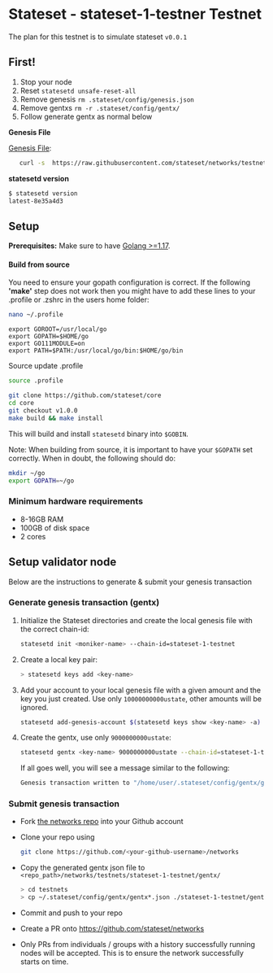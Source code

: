 # Stateset - stateset-1-testner Testnet

The plan for this testnet is to simulate stateset `v0.0.1`

## First!

1. Stop your node
2. Reset `statesetd unsafe-reset-all`
3. Remove genesis `rm .stateset/config/genesis.json`
4. Remove gentxs `rm -r .stateset/config/gentx/`
5. Follow generate gentx as normal below

**Genesis File**

[Genesis File](/stateset-1-testnet/genesis.json):

```bash
   curl -s  https://raw.githubusercontent.com/stateset/networks/testnets/main/stateset-1-testnet/genesis.json > ~/.stateset/config/genesis.json
```

**statesetd version**

```bash
$ statesetd version
latest-8e35a4d3
```

## Setup

**Prerequisites:** Make sure to have [Golang >=1.17](https://golang.org/).

#### Build from source

You need to ensure your gopath configuration is correct. If the following **'make'** step does not work then you might have to add these lines to your .profile or .zshrc in the users home folder:

```sh
nano ~/.profile
```

```
export GOROOT=/usr/local/go
export GOPATH=$HOME/go
export GO111MODULE=on
export PATH=$PATH:/usr/local/go/bin:$HOME/go/bin
```

Source update .profile

```sh
source .profile
```

```sh
git clone https://github.com/stateset/core
cd core
git checkout v1.0.0
make build && make install
```

This will build and install `statesetd` binary into `$GOBIN`.

Note: When building from source, it is important to have your `$GOPATH` set correctly. When in doubt, the following should do:

```sh
mkdir ~/go
export GOPATH=~/go
```

### Minimum hardware requirements

- 8-16GB RAM
- 100GB of disk space
- 2 cores

## Setup validator node

Below are the instructions to generate & submit your genesis transaction

### Generate genesis transaction (gentx)

1. Initialize the Stateset directories and create the local genesis file with the correct chain-id:

   ```bash
   statesetd init <moniker-name> --chain-id=stateset-1-testnet
   ```

2. Create a local key pair:

   ```sh
   > statesetd keys add <key-name>
   ```

3. Add your account to your local genesis file with a given amount and the key you just created. Use only `10000000000ustate`, other amounts will be ignored.

   ```bash
   statesetd add-genesis-account $(statesetd keys show <key-name> -a) 10000000000ustate
   ```

4. Create the gentx, use only `9000000000ustate`:

   ```bash
   statesetd gentx <key-name> 9000000000ustate --chain-id=stateset-1-testnet
   ```

   If all goes well, you will see a message similar to the following:

   ```bash
   Genesis transaction written to "/home/user/.stateset/config/gentx/gentx-******.json"
   ```

### Submit genesis transaction

- Fork [the networks repo](https://github.com/stateset/networks) into your Github account

- Clone your repo using

  ```bash
  git clone https://github.com/<your-github-username>/networks
  ```

- Copy the generated gentx json file to `<repo_path>/networks/testnets/stateset-1-testnet/gentx/`

  ```sh
  > cd testnets
  > cp ~/.stateset/config/gentx/gentx*.json ./stateset-1-testnet/gentx/
  ```

- Commit and push to your repo
- Create a PR onto https://github.com/stateset/networks
- Only PRs from individuals / groups with a history successfully running nodes will be accepted. This is to ensure the network successfully starts on time.